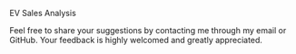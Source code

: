 EV Sales Analysis

Feel free to share your suggestions by contacting me through my email or GitHub. Your feedback is highly welcomed and greatly appreciated.
